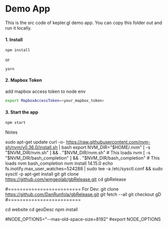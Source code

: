 # Demo App

This is the src code  of kepler.gl demo app. You can copy this folder out and run it locally.

#### 1. Install

```sh
npm install
```

or

```sh
yarn
```


#### 2. Mapbox Token
add mapbox access token to node env

```sh
export MapboxAccessToken=<your_mapbox_token>
```

#### 3. Start the app

```sh
npm start
```

Notes

sudo apt-get update
curl -o- https://raw.githubusercontent.com/nvm-sh/nvm/v0.36.0/install.sh | bash
export NVM_DIR="$HOME/.nvm"
[ -s "$NVM_DIR/nvm.sh" ] && \. "$NVM_DIR/nvm.sh"  # This loads nvm
[ -s "$NVM_DIR/bash_completion" ] && \. "$NVM_DIR/bash_completion"  # This loads nvm bash_completion
nvm install 14.15.0
echo fs.inotify.max_user_watches=524288 | sudo tee -a /etc/sysctl.conf && sudo sysctl -p
apt-get install git
git clone https://github.com/wmgeolab/gbRelease.git
cd gbRelease

#=========================
For Dev:
git clone https://github.com/DanRunfola/gbRelease.git
git fetch --all
git checkout gD
#=========================

cd website
cd geoDesc
npm install




#NODE_OPTIONS="--max-old-space-size=8192"
#export NODE_OPTIONS

